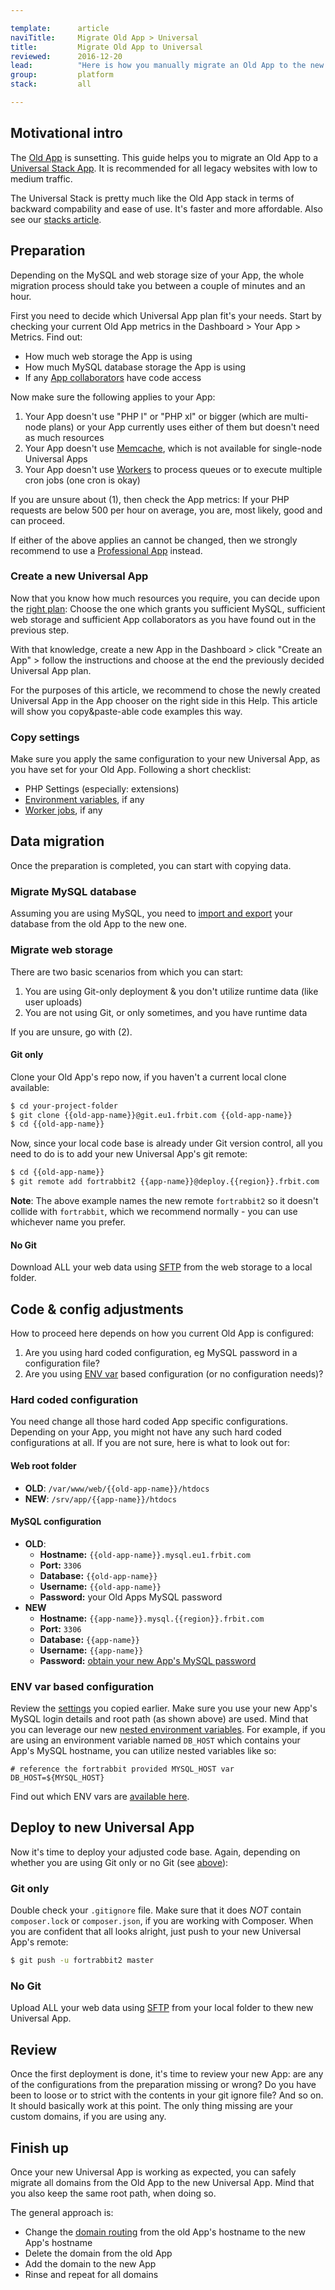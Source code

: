 ```yaml
---

template:      article
naviTitle:     Migrate Old App > Universal
title:         Migrate Old App to Universal
reviewed:      2016-12-20
lead:          "Here is how you manually migrate an Old App to the new Universal Stack."
group:         platform
stack:         all

---
```



## Motivational intro

The [Old App](/app-old) is sunsetting. This guide helps you to migrate an Old App to a [Universal Stack App](app-uni). It is recommended for all legacy websites with low to medium traffic.

The Universal Stack is pretty much like the Old App stack in terms of backward compability and ease of use. It's faster and more affordable. Also see our [stacks article](/stacks).


## Preparation

Depending on the MySQL and web storage size of your App, the whole migration process should take you between a couple of minutes and an hour.

First you need to decide which Universal App plan fit's your needs. Start by checking your current Old App metrics in the Dashboard > Your App > Metrics. Find out:

* How much web storage the App is using
* How much MySQL database storage the App is using
* If any [App collaborators](app-collaboration) have code access

Now make sure the following applies to your App:

1. Your App doesn't use "PHP l" or "PHP xl" or bigger (which are multi-node plans) or your App currently uses either of them but doesn't need as much resources
2. Your App doesn't use [Memcache](memcache-old), which is not available for single-node Universal Apps
3. Your App doesn't use [Workers](workers-old) to process queues or to execute multiple cron jobs (one cron is okay)

If you are unsure about (1), then check the App metrics: If your PHP requests are below 500 per hour on average, you are, most likely, good and can proceed.

If either of the above applies an cannot be changed, then we strongly recommend to use a [Professional App](app-pro) instead.


### Create a new Universal App

Now that you know how much resources you require, you can decide upon the [right plan](//www.fortrabbit.com/pricing): Choose the one which grants you sufficient MySQL, sufficient web storage and sufficient App collaborators as you have found out in the previous step.

With that knowledge, create a new App in the Dashboard > click "Create an App" > follow the instructions and choose at the end the previously decided Universal App plan.

For the purposes of this article, we recommend to chose the newly created Universal App in the App chooser on the right side in this Help. This article will show you copy&paste-able code examples this way.

### Copy settings

Make sure you apply the same configuration to your new Universal App, as you have set for your Old App. Following a short checklist:

* PHP Settings (especially: extensions)
* [Environment variables](env-vars), if any
* [Worker jobs](worker-pro), if any


## Data migration

Once the preparation is completed, you can start with copying data.

### Migrate MySQL database

Assuming you are using MySQL, you need to [import and export](mysql#toc-export-amp-import) your database from the old App to the new one.

### Migrate web storage

There are two basic scenarios from which you can start:

1. You are using Git-only deployment & you don't utilize runtime data (like user uploads)
2. You are not using Git, or only sometimes, and you have runtime data

If you are unsure, go with (2).

#### Git only

Clone your Old App's repo now, if you haven't a current local clone available:

```bash
$ cd your-project-folder
$ git clone {{old-app-name}}@git.eu1.frbit.com {{old-app-name}}
$ cd {{old-app-name}}
```

Now, since your local code base is already under Git version control, all you need to do is to add your new Universal App's git remote:

```bash
$ cd {{old-app-name}}
$ git remote add fortrabbit2 {{app-name}}@deploy.{{region}}.frbit.com
```

**Note**: The above example names the new remote `fortrabbit2` so it doesn't collide with `fortrabbit`, which we recommend normally - you can use whichever name you prefer.

#### No Git

Download ALL your web data using [SFTP](ssh-sftp-old) from the web storage to a local folder.

## Code & config adjustments

How to proceed here depends on how you current Old App is configured:

1. Are you using hard coded configuration, eg MySQL password in a configuration file?
2. Are you using [ENV var](env-vars) based configuration (or no configuration needs)?

### Hard coded configuration

You need change all those hard coded App specific configurations. Depending on your App, you might not have any such hard coded configurations at all. If you are not sure, here is what to look out for:

#### Web root folder

* **OLD**: `/var/www/web/{{old-app-name}}/htdocs`
* **NEW**: `/srv/app/{{app-name}}/htdocs`

#### MySQL configuration

* **OLD**:
  * **Hostname:** `{{old-app-name}}.mysql.eu1.frbit.com`
  * **Port:** `3306`
  * **Database:** `{{old-app-name}}`
  * **Username:** `{{old-app-name}}`
  * **Password:** your Old Apps MySQL password
* **NEW**
  * **Hostname:** `{{app-name}}.mysql.{{region}}.frbit.com`
  * **Port:** `3306`
  * **Database:** `{{app-name}}`
  * **Username:** `{{app-name}}`
  * **Password:** [obtain your new App's MySQL password](mysql#toc-obtain-the-mysql-password)

### ENV var based configuration

Review the [settings](#toc-copy-settings) you copied earlier. Make sure you use your new App's MySQL login details and root path (as shown above) are used. Mind that you can leverage our new [nested environment variables](env-vars#toc-nested-variables). For example, if you are using an environment variable named `DB_HOST` which contains your App's MySQL hostname, you can utilize nested variables like so:

```plain
# reference the fortrabbit provided MYSQL_HOST var
DB_HOST=${MYSQL_HOST}
```

Find out which ENV vars are [available here](env-vars#toc-env-var-types).


## Deploy to new Universal App

Now it's time to deploy your adjusted code base. Again, depending on whether you are using Git only or no Git (see [above](#toc-migrate-web-storage)):

### Git only

Double check your `.gitignore` file. Make sure that it does *NOT* contain `composer.lock` or `composer.json`, if you are working with Composer. When you are confident that all looks alright, just push to your new Universal App's remote:

```bash
$ git push -u fortrabbit2 master
```

### No Git

Upload ALL your web data using [SFTP](sftp-uni) from your local folder to thew new Universal App.

## Review

Once the first deployment is done, it's time to review your new App: are any of the configurations from the preparation missing or wrong? Do you have been to loose or to strict with the contents in your git ignore file? And so on. It should basically work at this point. The only thing missing are your custom domains, if you are using any.

## Finish up

Once your new Universal App is working as expected, you can safely migrate all domains from the Old App to the new Universal App. Mind that you also keep the same root path, when doing so.

The general approach is:

* Change the [domain routing](domains#toc-routing-options) from the old App's hostname to the new App's hostname
* Delete the domain from the old App
* Add the domain to the new App
* Rinse and repeat for all domains
